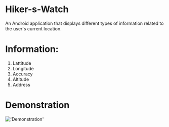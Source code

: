 # Hiker-s-Watch
An Android application that displays different types of information related to the user's current location.

# Information:
1. Lattitude
2. Longitude
3. Accuracy
4. Altitude
5. Address

# Demonstration

!['Demonstration'](fourthimage.png)

